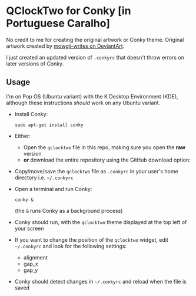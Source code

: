 # QClockTwo for Conky [in Portuguese Caralho]

No credit to me for creating the original artwork or Conky theme.  Original artwork created by [mowgli-writes on DeviantArt](https://www.deviantart.com/mowgli-writes/art/qlocktwo-conky-470067388).

I just created an updated version of `.conkyrc` that doesn't throw errors on later versions of Conky.

## Usage

I'm on Pop OS (Ubuntu variant) with the K Desktop Environment (KDE), although these instructions *should* work on any Ubuntu variant.

- Install Conky:

  ```
  sudo apt-get install conky
  ```

- Either:

  - Open the `qclocktwo` file in this repo, making sure you open the **raw** version
  - **or** download the entire repository using the GitHub download option:

- Copy/move/save the `qclocktwo` file as `.conkyrc` in your user's home directory i.e. `~/.conkyrc`
- Open a terminal and run Conky:

  ```
  conky &
  ```

  (the `&` runs Conky as a background process)

- Conky should run, with the `qclocktwo` theme displayed at the top left of your screen

- If you want to change the position of the `qclocktwo` widget, edit `~/.conkyrc` and look for the following settings:

  - alignment
  - gap_x
  - gap_y

- Conky should detect changes in `~/.conkyrc` and reload when the file is saved
